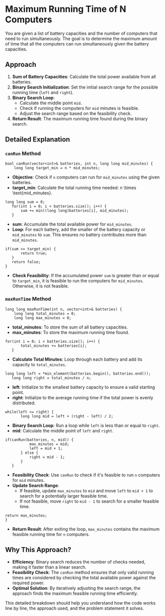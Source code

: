 # Maximum Running Time of N Computers

You are given a list of battery capacities and the number of computers that need to run simultaneously. The goal is to determine the maximum amount of time that all the computers can run simultaneously given the battery capacities.

## Approach

1.  **Sum of Battery Capacities**: Calculate the total power available from all batteries.
2.  **Binary Search Initialization**: Set the initial search range for the possible running time (`left` and `right`).
3.  **Binary Search Loop**:
    -   Calculate the middle point `mid`.
    -   Check if running the computers for `mid` minutes is feasible.
    -   Adjust the search range based on the feasibility check.
4.  **Return Result**: The maximum running time found during the binary search.


## Detailed Explanation

### `canRun` Method

```
bool canRun(vector<int>& batteries, int n, long long mid_minutes) {
    long long target_min = n * mid_minutes;
   ``` 

-   **Objective**: Check if `n` computers can run for `mid_minutes` using the given batteries.
-   **target_min**: Calculate the total running time needed: n \times \text{mid_minutes}.


 ```
 long long sum = 0;
    for(int i = 0; i < batteries.size(); i++) {
        sum += min((long long)batteries[i], mid_minutes);
    }
   ``` 

-   **sum**: Accumulate the total available power for `mid_minutes`.
-   **Loop**: For each battery, add the smaller of the battery capacity or `mid_minutes` to `sum`. This ensures no battery contributes more than `mid_minutes`.


 ```
 if(sum >= target_min) {
        return true;
    }
    return false;
}
``` 

-   **Check Feasibility**: If the accumulated power `sum` is greater than or equal to `target_min`, it is feasible to run the computers for `mid_minutes`. Otherwise, it is not feasible.

### `maxRunTime` Method



```
long long maxRunTime(int n, vector<int>& batteries) {
    long long total_minutes = 0;
    long long max_minutes = 0;
   ``` 

-   **total_minutes**: To store the sum of all battery capacities.
-   **max_minutes**: To store the maximum running time found.

 ```
 for(int i = 0; i < batteries.size(); i++) {
        total_minutes += batteries[i];
    }
   ``` 

-   **Calculate Total Minutes**: Loop through each battery and add its capacity to `total_minutes`.


 ```
long long left = *min_element(batteries.begin(), batteries.end());
    long long right = total_minutes / n;
``` 

-   **left**: Initialize to the smallest battery capacity to ensure a valid starting point.
-   **right**: Initialize to the average running time if the total power is evenly distributed.


 ```
 while(left <= right) {
        long long mid = left + (right - left) / 2;
   ``` 

-   **Binary Search Loop**: Run a loop while `left` is less than or equal to `right`.
-   **mid**: Calculate the middle point of `left` and `right`.


 ```
 if(canRun(batteries, n, mid)) {
            max_minutes = mid;
            left = mid + 1;
        } else {
            right = mid - 1;
        }
    }
   ``` 

-   **Feasibility Check**: Use `canRun` to check if it's feasible to run `n` computers for `mid` minutes.
-   **Update Search Range**:
    -   If feasible, update `max_minutes` to `mid` and move `left` to `mid + 1` to search for a potentially larger feasible time.
    -   If not feasible, move `right` to `mid - 1` to search for a smaller feasible time.


 ```
 return max_minutes;
}
``` 

-   **Return Result**: After exiting the loop, `max_minutes` contains the maximum feasible running time for `n` computers.




## Why This Approach?

-   **Efficiency**: Binary search reduces the number of checks needed, making it faster than a linear search.
-   **Feasibility Check**: The `canRun` method ensures that only valid running times are considered by checking the total available power against the required power.
-   **Optimal Solution**: By iteratively adjusting the search range, the approach finds the maximum feasible running time efficiently.

This detailed breakdown should help you understand how the code works line by line, the approach used, and the problem statement it solves.
